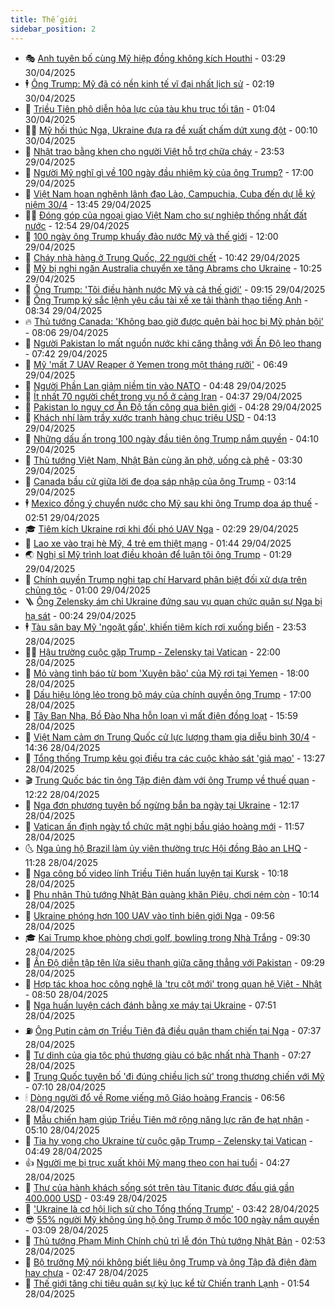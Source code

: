 ```yaml
---
title: Thế giới
sidebar_position: 2
---
```


<!-- vnexpress-the-gioi:START -->
- 🎭 [Anh tuyên bố cùng Mỹ hiệp đồng không kích Houthi](https://vnexpress.net/anh-tuyen-bo-cung-my-hiep-dong-khong-kich-houthi-4880364.html) - 03:29 30/04/2025
- 🕴 [Ông Trump: Mỹ đã có nền kinh tế vĩ đại nhất lịch sử](https://vnexpress.net/ong-trump-my-da-co-nen-kinh-te-vi-dai-nhat-lich-su-4880347.html) - 02:19 30/04/2025
- 🤭 [Triều Tiên phô diễn hỏa lực của tàu khu trục tối tân](https://vnexpress.net/trieu-tien-pho-dien-hoa-luc-cua-tau-khu-truc-toi-tan-4880343.html) - 01:04 30/04/2025
- 🧑‍💻 [Mỹ hối thúc Nga, Ukraine đưa ra đề xuất chấm dứt xung đột](https://vnexpress.net/my-hoi-thuc-nga-ukraine-dua-ra-de-xuat-cham-dut-xung-dot-4880345.html) - 00:10 30/04/2025
- 🦏 [Nhật trao bằng khen cho người Việt hỗ trợ chữa cháy](https://vnexpress.net/nhat-trao-bang-khen-cho-nguoi-viet-ho-tro-chua-chay-4880301.html) - 23:53 29/04/2025
- 🦒 [Người Mỹ nghĩ gì về 100 ngày đầu nhiệm kỳ của ông Trump?](https://vnexpress.net/nguoi-my-nghi-gi-ve-100-ngay-dau-nhiem-ky-cua-ong-trump-4879407.html) - 17:00 29/04/2025
- 🌈 [Việt Nam hoan nghênh lãnh đạo Lào, Campuchia, Cuba đến dự lễ kỷ niệm 30/4](https://vnexpress.net/viet-nam-hoan-nghenh-lanh-dao-lao-campuchia-cuba-den-du-le-ky-niem-30-4-4880260.html) - 13:45 29/04/2025
- 🧑‍🏫 [Đóng góp của ngoại giao Việt Nam cho sự nghiệp thống nhất đất nước](https://vnexpress.net/dong-gop-cua-ngoai-giao-viet-nam-cho-su-nghiep-thong-nhat-dat-nuoc-4880247.html) - 12:54 29/04/2025
- 🐲 [100 ngày ông Trump khuấy đảo nước Mỹ và thế giới](https://vnexpress.net/100-ngay-ong-trump-khuay-dao-nuoc-my-va-the-gioi-4880052.html) - 12:00 29/04/2025
- 🦒 [Cháy nhà hàng ở Trung Quốc, 22 người chết](https://vnexpress.net/chay-nha-hang-o-trung-quoc-22-nguoi-chet-4880202.html) - 10:42 29/04/2025
- 🐻 [Mỹ bị nghi ngăn Australia chuyển xe tăng Abrams cho Ukraine](https://vnexpress.net/my-bi-nghi-ngan-australia-chuyen-xe-tang-abrams-cho-ukraine-4880191.html) - 10:25 29/04/2025
- 🚀 [Ông Trump: &#39;Tôi điều hành nước Mỹ và cả thế giới&#39;](https://vnexpress.net/ong-trump-toi-dieu-hanh-nuoc-my-va-ca-the-gioi-4880139.html) - 09:15 29/04/2025
- 🥰 [Ông Trump ký sắc lệnh yêu cầu tài xế xe tải thành thạo tiếng Anh](https://vnexpress.net/ong-trump-ky-sac-lenh-yeu-cau-tai-xe-xe-tai-thanh-thao-tieng-anh-4880086.html) - 08:34 29/04/2025
- 🔥 [Thủ tướng Canada: &#39;Không bao giờ được quên bài học bị Mỹ phản bội&#39;](https://vnexpress.net/thu-tuong-canada-khong-bao-gio-duoc-quen-bai-hoc-bi-my-phan-boi-4880081.html) - 08:06 29/04/2025
- 🥳 [Người Pakistan lo mất nguồn nước khi căng thẳng với Ấn Độ leo thang](https://vnexpress.net/nguoi-pakistan-lo-mat-nguon-nuoc-khi-cang-thang-voi-an-do-leo-thang-4879657.html) - 07:42 29/04/2025
- 💼 [Mỹ &#39;mất 7 UAV Reaper ở Yemen trong một tháng rưỡi&#39;](https://vnexpress.net/my-mat-7-uav-reaper-o-yemen-trong-mot-thang-ruoi-4880017.html) - 06:49 29/04/2025
- 🤡 [Người Phần Lan giảm niềm tin vào NATO](https://vnexpress.net/nguoi-phan-lan-giam-niem-tin-vao-nato-4879990.html) - 04:48 29/04/2025
- 🌁 [Ít nhất 70 người chết trong vụ nổ ở cảng Iran](https://vnexpress.net/it-nhat-70-nguoi-chet-trong-vu-no-o-cang-iran-4879987.html) - 04:37 29/04/2025
- 🤩 [Pakistan lo nguy cơ Ấn Độ tấn công qua biên giới](https://vnexpress.net/pakistan-lo-nguy-co-an-do-tan-cong-qua-bien-gioi-4879975.html) - 04:28 29/04/2025
- 🎉 [Khách nhí làm trầy xước tranh hàng chục triệu USD](https://vnexpress.net/khach-nhi-lam-tray-xuoc-tranh-hang-chuc-trieu-usd-4879934.html) - 04:13 29/04/2025
- 🎉 [Những dấu ấn trong 100 ngày đầu tiên ông Trump nắm quyền](https://vnexpress.net/nhung-dau-an-trong-100-ngay-dau-tien-ong-trump-nam-quyen-4879922.html) - 04:10 29/04/2025
- 🌁 [Thủ tướng Việt Nam, Nhật Bản cùng ăn phở, uống cà phê](https://vnexpress.net/thu-tuong-viet-nam-nhat-ban-cung-an-pho-uong-ca-phe-4879971.html) - 03:30 29/04/2025
- 🌊 [Canada bầu cử giữa lời đe dọa sáp nhập của ông Trump](https://vnexpress.net/canada-bau-cu-giua-loi-de-doa-sap-nhap-cua-ong-trump-4879939.html) - 03:14 29/04/2025
- 🕴 [Mexico đồng ý chuyển nước cho Mỹ sau khi ông Trump dọa áp thuế](https://vnexpress.net/mexico-dong-y-chuyen-nuoc-cho-my-sau-khi-ong-trump-doa-ap-thue-4879888.html) - 02:51 29/04/2025
- 🎓 [Tiêm kích Ukraine rơi khi đối phó UAV Nga](https://vnexpress.net/tiem-kich-ukraine-roi-khi-doi-pho-uav-nga-4879908.html) - 02:29 29/04/2025
- 🦩 [Lao xe vào trại hè Mỹ, 4 trẻ em thiệt mạng](https://vnexpress.net/lao-xe-vao-trai-he-my-4-tre-em-thiet-mang-4879890.html) - 01:44 29/04/2025
- 🌏 [Nghị sĩ Mỹ trình loạt điều khoản để luận tội ông Trump](https://vnexpress.net/nghi-si-my-trinh-loat-dieu-khoan-de-luan-toi-ong-trump-4879881.html) - 01:29 29/04/2025
- 🌋 [Chính quyền Trump nghi tạp chí Harvard phân biệt đối xử dựa trên chủng tộc](https://vnexpress.net/chinh-quyen-trump-nghi-tap-chi-harvard-phan-biet-doi-xu-dua-tren-chung-toc-4879882.html) - 01:00 29/04/2025
- 🪜 [Ông Zelensky ám chỉ Ukraine đứng sau vụ quan chức quân sự Nga bị hạ sát](https://vnexpress.net/ong-zelensky-am-chi-ukraine-dung-sau-vu-quan-chuc-quan-su-nga-bi-ha-sat-4879877.html) - 00:24 29/04/2025
- 🕴 [Tàu sân bay Mỹ &#39;ngoặt gấp&#39;, khiến tiêm kích rơi xuống biển](https://vnexpress.net/tau-san-bay-my-ngoat-gap-khien-tiem-kich-roi-xuong-bien-4879874.html) - 23:53 28/04/2025
- 🧑‍🏫 [Hậu trường cuộc gặp Trump - Zelensky tại Vatican](https://vnexpress.net/hau-truong-cuoc-gap-trump-zelensky-tai-vatican-4879421.html) - 22:00 28/04/2025
- 🌮 [Mỏ vàng tình báo từ bom &#39;Xuyên bão&#39; của Mỹ rơi tại Yemen](https://vnexpress.net/mo-vang-tinh-bao-tu-bom-xuyen-bao-cua-my-roi-tai-yemen-4879539.html) - 18:00 28/04/2025
- 🚦 [Dấu hiệu lỏng lẻo trong bộ máy của chính quyền ông Trump](https://vnexpress.net/dau-hieu-long-leo-trong-bo-may-cua-chinh-quyen-ong-trump-4878395.html) - 17:00 28/04/2025
- 💫 [Tây Ban Nha, Bồ Đào Nha hỗn loạn vì mất điện đồng loạt](https://vnexpress.net/tay-ban-nha-bo-dao-nha-hon-loan-vi-mat-dien-dong-loat-4879835.html) - 15:59 28/04/2025
- 🤡 [Việt Nam cảm ơn Trung Quốc cử lực lượng tham gia diễu binh 30/4](https://vnexpress.net/viet-nam-cam-on-trung-quoc-cu-luc-luong-tham-gia-dieu-binh-30-4-4879823.html) - 14:36 28/04/2025
- 🦣 [Tổng thống Trump kêu gọi điều tra các cuộc khảo sát &#39;giả mạo&#39;](https://vnexpress.net/tong-thong-trump-keu-goi-dieu-tra-cac-cuoc-khao-sat-gia-mao-4879810.html) - 13:27 28/04/2025
- 🎬 [Trung Quốc bác tin ông Tập điện đàm với ông Trump về thuế quan](https://vnexpress.net/trung-quoc-bac-tin-ong-tap-dien-dam-voi-ong-trump-ve-thue-quan-4879797.html) - 12:22 28/04/2025
- 🎉 [Nga đơn phương tuyên bố ngừng bắn ba ngày tại Ukraine](https://vnexpress.net/nga-don-phuong-tuyen-bo-ngung-ban-ba-ngay-tai-ukraine-4879802.html) - 12:17 28/04/2025
- 🎡 [Vatican ấn định ngày tổ chức mật nghị bầu giáo hoàng mới](https://vnexpress.net/vatican-an-dinh-ngay-to-chuc-mat-nghi-bau-giao-hoang-moi-4879796.html) - 11:57 28/04/2025
- 🌜 [Nga ủng hộ Brazil làm ủy viên thường trực Hội đồng Bảo an LHQ](https://vnexpress.net/nga-ung-ho-brazil-lam-uy-vien-thuong-truc-hoi-dong-bao-an-lhq-4879747.html) - 11:28 28/04/2025
- 🎡 [Nga công bố video lính Triều Tiên huấn luyện tại Kursk](https://vnexpress.net/nga-cong-bo-video-linh-trieu-tien-huan-luyen-tai-kursk-4879746.html) - 10:18 28/04/2025
- 🤗 [Phu nhân Thủ tướng Nhật Bản quàng khăn Piêu, chơi ném còn](https://vnexpress.net/phu-nhan-thu-tuong-nhat-ban-quang-khan-pieu-choi-nem-con-4879680.html) - 10:14 28/04/2025
- 🦩 [Ukraine phóng hơn 100 UAV vào tỉnh biên giới Nga](https://vnexpress.net/ukraine-phong-hon-100-uav-vao-tinh-bien-gioi-nga-4879695.html) - 09:56 28/04/2025
- 🎓 [Kai Trump khoe phòng chơi golf, bowling trong Nhà Trắng](https://vnexpress.net/kai-trump-khoe-phong-choi-golf-bowling-trong-nha-trang-4879575.html) - 09:30 28/04/2025
- 🌁 [Ấn Độ diễn tập tên lửa siêu thanh giữa căng thẳng với Pakistan](https://vnexpress.net/an-do-dien-tap-ten-lua-sieu-thanh-giua-cang-thang-voi-pakistan-4879646.html) - 09:29 28/04/2025
- 🤩 [Hợp tác khoa học công nghệ là &#39;trụ cột mới&#39; trong quan hệ Việt - Nhật](https://vnexpress.net/hop-tac-khoa-hoc-cong-nghe-la-tru-cot-moi-trong-quan-he-viet-nhat-4879632.html) - 08:50 28/04/2025
- 👹 [Nga huấn luyện cách đánh bằng xe máy tại Ukraine](https://vnexpress.net/nga-huan-luyen-cach-danh-bang-xe-may-tai-ukraine-4879508.html) - 07:51 28/04/2025
- ⛽️ [Ông Putin cảm ơn Triều Tiên đã điều quân tham chiến tại Nga](https://vnexpress.net/ong-putin-cam-on-trieu-tien-da-dieu-quan-tham-chien-tai-nga-4879620.html) - 07:37 28/04/2025
- 🚀 [Tư dinh của gia tộc phú thương giàu có bậc nhất nhà Thanh](https://vnexpress.net/tu-dinh-cua-gia-toc-phu-thuong-giau-co-bac-nhat-nha-thanh-4850626.html) - 07:27 28/04/2025
- 🎡 [Trung Quốc tuyên bố &#39;đi đúng chiều lịch sử&#39; trong thương chiến với Mỹ](https://vnexpress.net/trung-quoc-tuyen-bo-di-dung-chieu-lich-su-trong-thuong-chien-voi-my-4879615.html) - 07:10 28/04/2025
- 🕯 [Dòng người đổ về Rome viếng mộ Giáo hoàng Francis](https://vnexpress.net/dong-nguoi-do-ve-rome-vieng-mo-giao-hoang-francis-4879545.html) - 06:56 28/04/2025
- 🐻 [Mẫu chiến hạm giúp Triều Tiên mở rộng năng lực răn đe hạt nhân](https://vnexpress.net/mau-chien-ham-giup-trieu-tien-mo-rong-nang-luc-ran-de-hat-nhan-4879422.html) - 05:10 28/04/2025
- 🚦 [Tia hy vọng cho Ukraine từ cuộc gặp Trump - Zelensky tại Vatican](https://vnexpress.net/tia-hy-vong-cho-ukraine-tu-cuoc-gap-trump-zelensky-tai-vatican-4879409.html) - 04:49 28/04/2025
- 👍 [Người mẹ bị trục xuất khỏi Mỹ mang theo con hai tuổi](https://vnexpress.net/nguoi-me-bi-truc-xuat-khoi-my-mang-theo-con-hai-tuoi-4879463.html) - 04:27 28/04/2025
- 🚀 [Thư của hành khách sống sót trên tàu Titanic được đấu giá gần 400.000 USD](https://vnexpress.net/thu-cua-hanh-khach-song-sot-tren-tau-titanic-duoc-dau-gia-gan-400-000-usd-4879448.html) - 03:49 28/04/2025
- 🌮 [&#39;Ukraine là cơ hội lịch sử cho Tổng thống Trump&#39;](https://vnexpress.net/ukraine-la-co-hoi-lich-su-cho-tong-thong-trump-4879395.html) - 03:42 28/04/2025
- 😎 [55% người Mỹ không ủng hộ ông Trump ở mốc 100 ngày nắm quyền](https://vnexpress.net/55-nguoi-my-khong-ung-ho-ong-trump-o-moc-100-ngay-nam-quyen-4879423.html) - 03:09 28/04/2025
- 🐲 [Thủ tướng Phạm Minh Chính chủ trì lễ đón Thủ tướng Nhật Bản](https://vnexpress.net/thu-tuong-pham-minh-chinh-chu-tri-le-don-thu-tuong-nhat-ban-4879391.html) - 02:53 28/04/2025
- 💫 [Bộ trưởng Mỹ nói không biết liệu ông Trump và ông Tập đã điện đàm hay chưa](https://vnexpress.net/bo-truong-my-noi-khong-biet-lieu-ong-trump-va-ong-tap-da-dien-dam-hay-chua-4879426.html) - 02:47 28/04/2025
- 👀 [Thế giới tăng chi tiêu quân sự kỷ lục kể từ Chiến tranh Lạnh](https://vnexpress.net/the-gioi-tang-chi-tieu-quan-su-ky-luc-ke-tu-chien-tranh-lanh-4879411.html) - 01:54 28/04/2025<!-- vnexpress-the-gioi:END -->